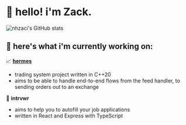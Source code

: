 # 👋 hello! i'm Zack.

![nhzaci's GitHub stats](https://github-readme-stats.vercel.app/api?username=nhzaci&count_private=true&show_icons=true&theme=tokyonight)

## 💼 here's what i'm currently working on:

📈 [**hermes**](https://github.com/nhzaci/hermes) 

- trading system project written in C++20
- aims to be able to handle end-to-end flows from the feed handler, to sending orders out to an exchange

📝 **intrvwr** 
- aims to help you to autofill your job applications
- written in React and Express with TypeScript
